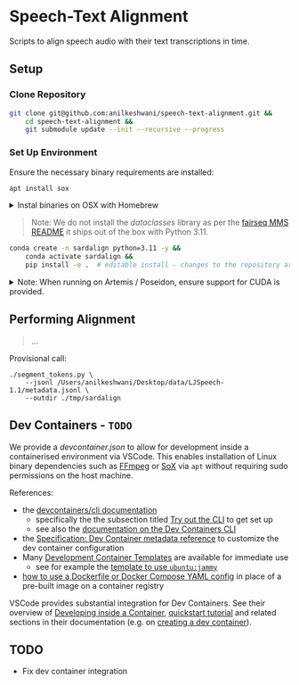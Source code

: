 # Speech-Text Alignment

Scripts to align speech audio with their text transcriptions in time. 

## Setup

### Clone Repository

```bash
git clone git@github.com:anilkeshwani/speech-text-alignment.git && 
    cd speech-text-alignment &&
    git submodule update --init --recursive --progress
```

### Set Up Environment

Ensure the necessary binary requirements are installed:

```bash
apt install sox
```

<details>
  <summary>Instal binaries on OSX with Homebrew</summary>
  
  ```bash
  brew install ffmpeg sox
  ```

</details>

> Note: We do not install the _dataclasses_ library as per the [fairseq MMS README](https://github.com/facebookresearch/fairseq/blob/bedb259bf34a9fc22073c13a1cee23192fa70ef3/examples/mms/data_prep/README.md) it ships out of the box with Python 3.11.

```bash
conda create -n sardalign python=3.11 -y &&
    conda activate sardalign &&
    pip install -e .  # editable install - changes to the repository are reflected live
```

<details>
  <summary>Note: When running on Artemis / Poseidon, ensure support for CUDA is provided.</summary>
  
  At the time of writing, NVIDIA / CUDA drivers were:
  - NVIDIA-SMI: 525.89.02
  - Driver Version: 525.89.02
  - CUDA Version: 12.0
  
</details>

## Performing Alignment

> ...

Provisional call:

```
./segment_tokens.py \
    --jsonl /Users/anilkeshwani/Desktop/data/LJSpeech-1.1/metadata.jsonl \
    --outdir ./tmp/sardalign
```

## Dev Containers - `TODO`

We provide a _devcontainer.json_ to allow for development inside a containerised environment via VSCode. This enables installation of Linux binary dependencies such as [FFmpeg](https://ffmpeg.org/) or [SoX](https://en.wikipedia.org/wiki/SoX) via `apt` without requiring sudo permissions on the host machine. 

References:
- the [devcontainers/cli documentation](https://github.com/devcontainers/cli/blob/c1c8b08263c6dca7cd79c97a2d0bc581fcef4f6c/README.md#try-out-the-cli)
  - specifically the the subsection titled [Try out the CLI](https://github.com/devcontainers/cli/tree/main?tab=readme-ov-file#try-out-the-cli) to get set up
  - see also the [documentation on the Dev Containers CLI](https://containers.dev/implementors/reference/)
- the [Specification: Dev Container metadata reference](https://containers.dev/implementors/json_reference/) to customize the dev container configuration
- Many [Development Container Templates](https://containers.dev/templates) are available for immediate use
  - see for example the [template to use `ubuntu:jammy`](https://github.com/devcontainers/templates/tree/main/src/ubuntu)
- [how to use a Dockerfile or Docker Compose YAML config](https://containers.dev/guide/dockerfile) in place of a pre-built image on a container registry

VSCode provides substantial integration for Dev Containers. See their overview of [Developing inside a Container](https://code.visualstudio.com/docs/devcontainers/containers), [quickstart tutorial](https://code.visualstudio.com/docs/devcontainers/tutorial) and related sections in their documentation (e.g. on [creating a dev container](https://code.visualstudio.com/docs/devcontainers/create-dev-container)). 

## TODO

- Fix dev container integration